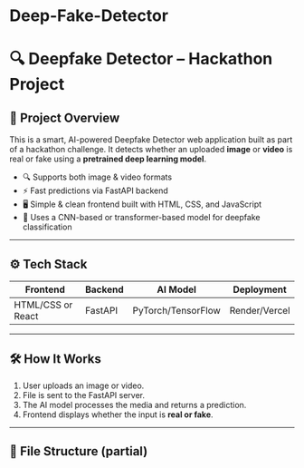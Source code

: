 # Deep-Fake-Detector
# 🔍 Deepfake Detector – Hackathon Project

## 🧠 Project Overview

This is a smart, AI-powered Deepfake Detector web application built as part of a hackathon challenge. It detects whether an uploaded **image** or **video** is real or fake using a **pretrained deep learning model**.

- 🔍 Supports both image & video formats
- ⚡ Fast predictions via FastAPI backend
- 🖥️ Simple & clean frontend built with HTML, CSS, and JavaScript 
- 🧠 Uses a CNN-based or transformer-based model for deepfake classification

---

## ⚙️ Tech Stack

| Frontend | Backend  | AI Model         | Deployment |
|----------|----------|------------------|------------|
| HTML/CSS or React | FastAPI  | PyTorch/TensorFlow | Render/Vercel |

---

## 🛠️ How It Works

1. User uploads an image or video.
2. File is sent to the FastAPI server.
3. The AI model processes the media and returns a prediction.
4. Frontend displays whether the input is **real or fake**.

---

## 📁 File Structure (partial)


